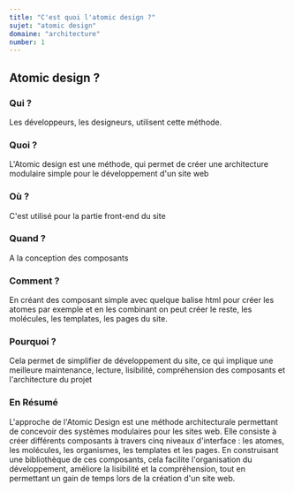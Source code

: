 ```yaml
---
title: "C'est quoi l'atomic design ?"
sujet: "atomic design"
domaine: "architecture"
number: 1
---
```



## Atomic design ?

### Qui ?

 Les développeurs, les designeurs, utilisent cette méthode.

### Quoi ?

 L'Atomic design est une méthode, qui permet de créer une architecture modulaire simple pour le développement d'un site web

### Où ?

 C'est utilisé pour la partie front-end du site

### Quand ?

 A la conception des composants

### Comment ?

 En créant des composant simple avec quelque balise html pour créer les atomes par exemple et en les combinant on peut créer le reste, les molécules, les templates, les pages du site.

### Pourquoi ?

 Cela permet de simplifier de développement du site, ce qui implique une meilleure maintenance, lecture, lisibilité, compréhension des composants et l'architecture du projet

### En Résumé

 L'approche de l'Atomic Design est une méthode architecturale permettant de concevoir des systèmes modulaires pour les sites web. Elle consiste à créer différents composants à travers cinq niveaux d'interface : les atomes, les molécules, les organismes, les templates et les pages. En construisant une bibliothèque de ces composants, cela facilite l'organisation du développement, améliore la lisibilité et la compréhension, tout en permettant un gain de temps lors de la création d'un site web.
